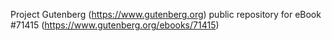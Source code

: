 Project Gutenberg (https://www.gutenberg.org) public repository
for eBook #71415 (https://www.gutenberg.org/ebooks/71415)
